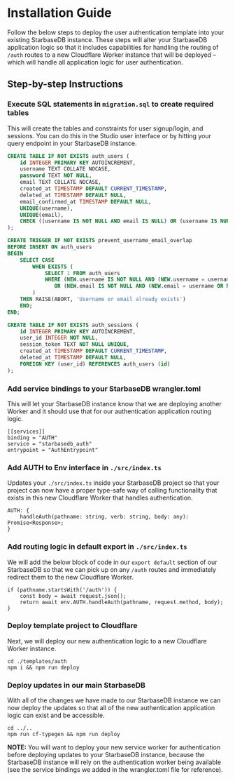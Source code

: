 # Installation Guide
Follow the below steps to deploy the user authentication template into your existing
StarbaseDB instance. These steps will alter your StarbaseDB application logic so that
it includes capabilities for handling the routing of `/auth` routes to a new Cloudflare
Worker instance that will be deployed – which will handle all application logic for
user authentication.

## Step-by-step Instructions

### Execute SQL statements in `migration.sql` to create required tables
This will create the tables and constraints for user signup/login, and sessions. You can do this in the Studio user interface or by hitting your query endpoint in your StarbaseDB instance.

```sql
CREATE TABLE IF NOT EXISTS auth_users (
    id INTEGER PRIMARY KEY AUTOINCREMENT,
    username TEXT COLLATE NOCASE,
    password TEXT NOT NULL,
    email TEXT COLLATE NOCASE,
    created_at TIMESTAMP DEFAULT CURRENT_TIMESTAMP,
    deleted_at TIMESTAMP DEFAULT NULL,
    email_confirmed_at TIMESTAMP DEFAULT NULL,
    UNIQUE(username),
    UNIQUE(email),
    CHECK ((username IS NOT NULL AND email IS NULL) OR (username IS NULL AND email IS NOT NULL) OR (username IS NOT NULL AND email IS NOT NULL))
);

CREATE TRIGGER IF NOT EXISTS prevent_username_email_overlap 
BEFORE INSERT ON auth_users
BEGIN
    SELECT CASE 
        WHEN EXISTS (
            SELECT 1 FROM auth_users 
            WHERE (NEW.username IS NOT NULL AND (NEW.username = username OR NEW.username = email))
               OR (NEW.email IS NOT NULL AND (NEW.email = username OR NEW.email = email))
        )
    THEN RAISE(ABORT, 'Username or email already exists')
    END;
END;

CREATE TABLE IF NOT EXISTS auth_sessions (
    id INTEGER PRIMARY KEY AUTOINCREMENT,
    user_id INTEGER NOT NULL,
    session_token TEXT NOT NULL UNIQUE,
    created_at TIMESTAMP DEFAULT CURRENT_TIMESTAMP,
    deleted_at TIMESTAMP DEFAULT NULL,
    FOREIGN KEY (user_id) REFERENCES auth_users (id)
);
```

### Add service bindings to your StarbaseDB wrangler.toml
This will let your StarbaseDB instance know that we are deploying another Worker
and it should use that for our authentication application routing logic.

```
[[services]]
binding = "AUTH"
service = "starbasedb_auth"
entrypoint = "AuthEntrypoint"
```

### Add AUTH to Env interface in `./src/index.ts`
Updates your `./src/index.ts` inside your StarbaseDB project so that your project
can now have a proper type-safe way of calling functionality that exists in this
new Cloudflare Worker that handles authentication.

```
AUTH: {
    handleAuth(pathname: string, verb: string, body: any): Promise<Response>;
}
```

### Add routing logic in default export in `./src/index.ts`
We will add the below block of code in our `export default` section of our
StarbaseDB so that we can pick up on any `/auth` routes and immediately redirect
them to the new Cloudflare Worker.

```
if (pathname.startsWith('/auth')) {
    const body = await request.json();
    return await env.AUTH.handleAuth(pathname, request.method, body);
}
```

### Deploy template project to Cloudflare
Next, we will deploy our new authentication logic to a new Cloudflare Worker instance.
```
cd ./templates/auth
npm i && npm run deploy
```

### Deploy updates in our main StarbaseDB
With all of the changes we have made to our StarbaseDB instance we can now deploy
the updates so that all of the new authentication application logic can exist and
be accessible.
```
cd ../..
npm run cf-typegen && npm run deploy
```

**NOTE:** You will want to deploy your new service worker for authentication before deploying updates to your StarbaseDB instance, because the StarbaseDB instance will rely on the authentication worker being available (see the service bindings we added in the wrangler.toml file for reference).